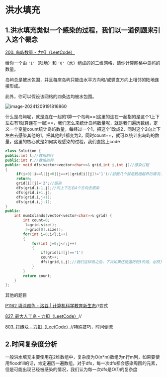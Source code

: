 # 洪水填充

## 1.洪水填充类似一个感染的过程，我们以一道例题来引入这个概念

[200. 岛屿数量 - 力扣（LeetCode）](https://leetcode.cn/problems/number-of-islands/submissions/586067770/?envType=problem-list-v2&envId=depth-first-search)

给你一个由 `'1'`（陆地）和 `'0'`（水）组成的的二维网格，请你计算网格中岛屿的数量。

岛屿总是被水包围，并且每座岛屿只能由水平方向和/或竖直方向上相邻的陆地连接形成。

此外，你可以假设该网格的四条边均被水包围。

![image-20241209191816860](https://xiaoyao1112.oss-cn-nanjing.aliyuncs.com/image/image-20241209191816860.png)

什么是岛屿呢，就是连在一起的1算一个岛屿==(这里的连在一起指的是这个1上下左右有1就算连在一起)==，我们怎么来统计岛屿数量呢，就是我们遍历数组，定义一个变量count统计岛屿数量，每经过一个1，把这个1改成2，同时这个2向上下左右去感染其他的1，把其他的1都变为2，同时count++，就可以统计出岛屿的数量，这里的核心就是如何实现感染的过程，我们直接上code

```c++
class Solution {
public:int l;//数组的行
public:int r;//数组的列
public: void dfs(vector<vector<char>>& grid,int i,int j)//感染过程
{
     if(i<0||i==l||j<0||j==r||grid[i][j]!='1')//前面几个就是数组越界的情况，最后一个是，如果此时的位置不为1，就停止感染
     return;
     grid[i][j]='2';//感染
     dfs(grid,i-1,j);//向上下左右4个方向去感染
     dfs(grid,i+1,j);
     dfs(grid,i,j+1);
     dfs(grid,i,j-1);
}
public:
    int numIslands(vector<vector<char>>& grid) {
        int count=0;
         l=grid.size();
         r=grid[0].size();
        for(int i=0;i<l;i++)
        {
            for(int j=0;j<r;j++)
            {
                if(grid[i][j]=='1')
                count++;
                dfs(grid,i,j);//我们这样做之后，下次如果还能遍历到1的话，必然又是一个单独的岛屿，因为之前的岛屿1已经全部被改成2了
            }
        }
        return count;
    }
};
```

其他的题目

[P1162 填涂颜色 - 洛谷 | 计算机科学教育新生态](https://www.luogu.com.cn/problem/P1162)//变式

[827. 最大人工岛 - 力扣（LeetCode）](https://leetcode.cn/problems/making-a-large-island/description/?envType=problem-list-v2&envId=depth-first-search)//

[803. 打砖块 - 力扣（LeetCode）](https://leetcode.cn/problems/bricks-falling-when-hit/description/)//特殊技巧，时间倒流

## 2.时间复杂度分析

一般洪水填充主要使用在2维数组中，复杂度为O(n*m)数组为n行m列，如果要使用floodfill的话，肯定遍历一遍数组，对于dfs，每一次dfs都会感染周围的元素，但是可能出现已经被感染的情况，我们认为每一次dfs是O(1)的复杂度
